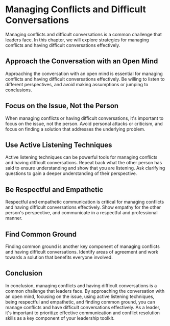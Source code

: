 Managing Conflicts and Difficult Conversations
=======================================================================================

Managing conflicts and difficult conversations is a common challenge that leaders face. In this chapter, we will explore strategies for managing conflicts and having difficult conversations effectively.

Approach the Conversation with an Open Mind
-------------------------------------------

Approaching the conversation with an open mind is essential for managing conflicts and having difficult conversations effectively. Be willing to listen to different perspectives, and avoid making assumptions or jumping to conclusions.

Focus on the Issue, Not the Person
----------------------------------

When managing conflicts or having difficult conversations, it's important to focus on the issue, not the person. Avoid personal attacks or criticism, and focus on finding a solution that addresses the underlying problem.

Use Active Listening Techniques
-------------------------------

Active listening techniques can be powerful tools for managing conflicts and having difficult conversations. Repeat back what the other person has said to ensure understanding and show that you are listening. Ask clarifying questions to gain a deeper understanding of their perspective.

Be Respectful and Empathetic
----------------------------

Respectful and empathetic communication is critical for managing conflicts and having difficult conversations effectively. Show empathy for the other person's perspective, and communicate in a respectful and professional manner.

Find Common Ground
------------------

Finding common ground is another key component of managing conflicts and having difficult conversations. Identify areas of agreement and work towards a solution that benefits everyone involved.

Conclusion
----------

In conclusion, managing conflicts and having difficult conversations is a common challenge that leaders face. By approaching the conversation with an open mind, focusing on the issue, using active listening techniques, being respectful and empathetic, and finding common ground, you can manage conflicts and have difficult conversations effectively. As a leader, it's important to prioritize effective communication and conflict resolution skills as a key component of your leadership toolkit.



